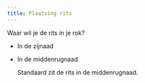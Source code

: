 ```yaml
---
title: Plaatsing rits
---
```


Waar wil je de rits in je rok?

- In de zijnaad
- In de middenrugnaad
    
    Standaard zit de rits in de middenrugnaad.